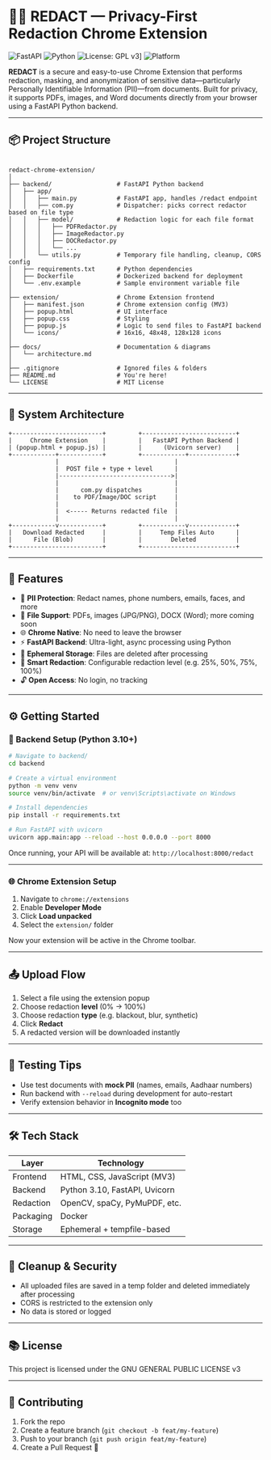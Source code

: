 
# 🕵️‍♂️ REDACT — Privacy-First Redaction Chrome Extension

![FastAPI](https://img.shields.io/badge/backend-FastAPI-009688?logo=fastapi)
![Python](https://img.shields.io/badge/python-3.10%2B-blue?logo=python)
![License: GPL v3](https://img.shields.io/badge/License-GPLv3-blue.svg)]
![Platform](https://img.shields.io/badge/platform-Chromium%20Extension-yellow?logo=googlechrome)

**REDACT** is a secure and easy-to-use Chrome Extension that performs redaction, masking, and anonymization of sensitive data—particularly Personally Identifiable Information (PII)—from documents. Built for privacy, it supports PDFs, images, and Word documents directly from your browser using a FastAPI Python backend.

---

## 📦 Project Structure

```

redact-chrome-extension/
│
├── backend/                  # FastAPI Python backend
│   ├── app/
│   │   ├── main.py           # FastAPI app, handles /redact endpoint
│   │   ├── com.py            # Dispatcher: picks correct redactor based on file type
│   │   ├── model/            # Redaction logic for each file format
│   │   │   ├── PDFRedactor.py
│   │   │   ├── ImageRedactor.py
│   │   │   ├── DOCRedactor.py
│   │   │   └── ...
│   │   └── utils.py          # Temporary file handling, cleanup, CORS config
│   ├── requirements.txt      # Python dependencies
│   ├── Dockerfile            # Dockerized backend for deployment
│   └── .env.example          # Sample environment variable file
│
├── extension/                # Chrome Extension frontend
│   ├── manifest.json         # Chrome extension config (MV3)
│   ├── popup.html            # UI interface
│   ├── popup.css             # Styling
│   ├── popup.js              # Logic to send files to FastAPI backend
│   └── icons/                # 16x16, 48x48, 128x128 icons
│
├── docs/                     # Documentation & diagrams
│   └── architecture.md
│
├── .gitignore                # Ignored files & folders
├── README.md                 # You're here!
└── LICENSE                   # MIT License

````

---

## 🧠 System Architecture

```text
+-------------------------+         +--------------------------+
|     Chrome Extension    |         |   FastAPI Python Backend |
| (popup.html + popup.js) |         |      (Uvicorn server)    |
+------------+------------+         +------------+-------------+
             |                                |
             |  POST file + type + level      |
             |------------------------------->|
             |                                |
             |      com.py dispatches         |
             |    to PDF/Image/DOC script     |
             |                                |
             |  <----- Returns redacted file  |
             |                                |
+------------v------------+         +------------v-------------+
|   Download Redacted     |         |     Temp Files Auto      |
|      File (Blob)        |         |        Deleted           |
+-------------------------+         +--------------------------+
````

---

## 🚀 Features

* 🔐 **PII Protection**: Redact names, phone numbers, emails, faces, and more
* 📄 **File Support**: PDFs, images (JPG/PNG), DOCX (Word); more coming soon
* 🌐 **Chrome Native**: No need to leave the browser
* ⚡ **FastAPI Backend**: Ultra-light, async processing using Python
* 🧹 **Ephemeral Storage**: Files are deleted after processing
* 🧠 **Smart Redaction**: Configurable redaction level (e.g. 25%, 50%, 75%, 100%)
* 🔓 **Open Access**: No login, no tracking

---

## ⚙️ Getting Started

### 🔧 Backend Setup (Python 3.10+)

```bash
# Navigate to backend/
cd backend

# Create a virtual environment
python -m venv venv
source venv/bin/activate  # or venv\Scripts\activate on Windows

# Install dependencies
pip install -r requirements.txt

# Run FastAPI with uvicorn
uvicorn app.main:app --reload --host 0.0.0.0 --port 8000
```

Once running, your API will be available at: `http://localhost:8000/redact`

---

### 🌐 Chrome Extension Setup

1. Navigate to `chrome://extensions`
2. Enable **Developer Mode**
3. Click **Load unpacked**
4. Select the `extension/` folder

Now your extension will be active in the Chrome toolbar.

---

## 📤 Upload Flow

1. Select a file using the extension popup
2. Choose redaction **level** (0% → 100%)
3. Choose redaction **type** (e.g. blackout, blur, synthetic)
4. Click **Redact**
5. A redacted version will be downloaded instantly

---

## 🧪 Testing Tips

* Use test documents with **mock PII** (names, emails, Aadhaar numbers)
* Run backend with `--reload` during development for auto-restart
* Verify extension behavior in **Incognito mode** too

---

## 🛠 Tech Stack

| Layer     | Technology                    |
| --------- | ----------------------------- |
| Frontend  | HTML, CSS, JavaScript (MV3)   |
| Backend   | Python 3.10, FastAPI, Uvicorn |
| Redaction | OpenCV, spaCy, PyMuPDF, etc.  |
| Packaging | Docker                        |
| Storage   | Ephemeral + tempfile-based    |

---

## 🧹 Cleanup & Security

* All uploaded files are saved in a temp folder and deleted immediately after processing
* CORS is restricted to the extension only
* No data is stored or logged

---

## 📚 License

This project is licensed under the GNU GENERAL PUBLIC LICENSE v3

---

## 🤝 Contributing

1. Fork the repo
2. Create a feature branch (`git checkout -b feat/my-feature`)
3. Push to your branch (`git push origin feat/my-feature`)
4. Create a Pull Request 🚀




